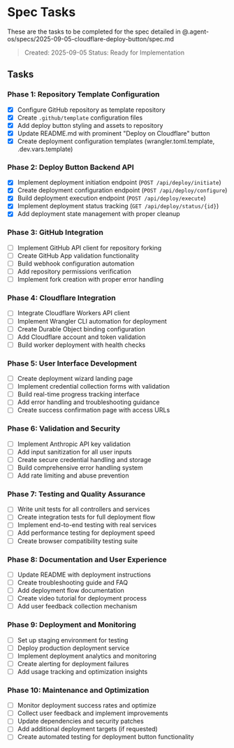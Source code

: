 # Spec Tasks

These are the tasks to be completed for the spec detailed in
@.agent-os/specs/2025-09-05-cloudflare-deploy-button/spec.md

> Created: 2025-09-05 Status: Ready for Implementation

## Tasks

### Phase 1: Repository Template Configuration

- [x] Configure GitHub repository as template repository
- [x] Create `.github/template` configuration files
- [x] Add deploy button styling and assets to repository
- [x] Update README.md with prominent "Deploy on Cloudflare" button
- [x] Create deployment configuration templates (wrangler.toml.template,
      .dev.vars.template)

### Phase 2: Deploy Button Backend API

- [x] Implement deployment initiation endpoint (`POST /api/deploy/initiate`)
- [x] Create deployment configuration endpoint (`POST /api/deploy/configure`)
- [x] Build deployment execution endpoint (`POST /api/deploy/execute`)
- [x] Implement deployment status tracking (`GET /api/deploy/status/{id}`)
- [x] Add deployment state management with proper cleanup

### Phase 3: GitHub Integration

- [ ] Implement GitHub API client for repository forking
- [ ] Create GitHub App validation functionality
- [ ] Build webhook configuration automation
- [ ] Add repository permissions verification
- [ ] Implement fork creation with proper error handling

### Phase 4: Cloudflare Integration

- [ ] Integrate Cloudflare Workers API client
- [ ] Implement Wrangler CLI automation for deployment
- [ ] Create Durable Object binding configuration
- [ ] Add Cloudflare account and token validation
- [ ] Build worker deployment with health checks

### Phase 5: User Interface Development

- [ ] Create deployment wizard landing page
- [ ] Implement credential collection forms with validation
- [ ] Build real-time progress tracking interface
- [ ] Add error handling and troubleshooting guidance
- [ ] Create success confirmation page with access URLs

### Phase 6: Validation and Security

- [ ] Implement Anthropic API key validation
- [ ] Add input sanitization for all user inputs
- [ ] Create secure credential handling and storage
- [ ] Build comprehensive error handling system
- [ ] Add rate limiting and abuse prevention

### Phase 7: Testing and Quality Assurance

- [ ] Write unit tests for all controllers and services
- [ ] Create integration tests for full deployment flow
- [ ] Implement end-to-end testing with real services
- [ ] Add performance testing for deployment speed
- [ ] Create browser compatibility testing suite

### Phase 8: Documentation and User Experience

- [ ] Update README with deployment instructions
- [ ] Create troubleshooting guide and FAQ
- [ ] Add deployment flow documentation
- [ ] Create video tutorial for deployment process
- [ ] Add user feedback collection mechanism

### Phase 9: Deployment and Monitoring

- [ ] Set up staging environment for testing
- [ ] Deploy production deployment service
- [ ] Implement deployment analytics and monitoring
- [ ] Create alerting for deployment failures
- [ ] Add usage tracking and optimization insights

### Phase 10: Maintenance and Optimization

- [ ] Monitor deployment success rates and optimize
- [ ] Collect user feedback and implement improvements
- [ ] Update dependencies and security patches
- [ ] Add additional deployment targets (if requested)
- [ ] Create automated testing for deployment button functionality
